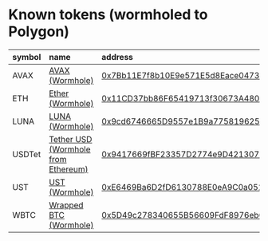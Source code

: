 
Known tokens (wormholed to Polygon)
===================================
  
| symbol   | name                                                                        | address                                                                                                                | origin    | sourceAddress                                                                                                         | markets                                  | symbol   |
|:---------|:----------------------------------------------------------------------------|:-----------------------------------------------------------------------------------------------------------------------|:----------|:----------------------------------------------------------------------------------------------------------------------|:-----------------------------------------|:-----------------|
| AVAX     | [AVAX (Wormhole)](http://coingecko.com/en/coins/avalanche)                  | [0x7Bb11E7f8b10E9e571E5d8Eace04735fDFB2358a](https://polygonscan.com/token/0x7Bb11E7f8b10E9e571E5d8Eace04735fDFB2358a) | avalanche | [0xb31f66aa3c1e785363f0875a1b74e27b85fd66c7](https://snowtrace.io/address/0xb31f66aa3c1e785363f0875a1b74e27b85fd66c7) |                                          | AVAX             |
| ETH      | [Ether (Wormhole)](http://coingecko.com/en/coins/ether)                     | [0x11CD37bb86F65419713f30673A480EA33c826872](https://polygonscan.com/token/0x11CD37bb86F65419713f30673A480EA33c826872) | ethereum  | [0xc02aaa39b223fe8d0a0e5c4f27ead9083c756cc2](https://etherscan.io/address/0xc02aaa39b223fe8d0a0e5c4f27ead9083c756cc2) | [Quickswap](https://quickswap.exchange/) | ETH              |
| LUNA     | [LUNA (Wormhole)](http://coingecko.com/en/coins/terra-luna)                 | [0x9cd6746665D9557e1B9a775819625711d0693439](https://polygonscan.com/token/0x9cd6746665D9557e1B9a775819625711d0693439) | terra     | [uluna](https://finder.terra.money/columbus-5/address/uluna)                                                          | [Quickswap](https://quickswap.exchange/) | LUNA             |
| USDTet   | [Tether USD (Wormhole from Ethereum)](http://coingecko.com/en/coins/tether) | [0x9417669fBF23357D2774e9D421307bd5eA1006d2](https://polygonscan.com/token/0x9417669fBF23357D2774e9D421307bd5eA1006d2) | ethereum  | [0xdac17f958d2ee523a2206206994597c13d831ec7](https://etherscan.io/address/0xdac17f958d2ee523a2206206994597c13d831ec7) | [Quickswap](https://quickswap.exchange/) | USDTet           |
| UST      | [UST (Wormhole)](http://coingecko.com/en/coins/terra-usd)                   | [0xE6469Ba6D2fD6130788E0eA9C0a0515900563b59](https://polygonscan.com/token/0xE6469Ba6D2fD6130788E0eA9C0a0515900563b59) | terra     | [uusd](https://finder.terra.money/columbus-5/address/uusd)                                                            | [Quickswap](https://quickswap.exchange/) | UST              |
| WBTC     | [Wrapped BTC (Wormhole)](http://coingecko.com/en/coins/wrapped-bitcoin)     | [0x5D49c278340655B56609FdF8976eb0612aF3a0C3](https://polygonscan.com/token/0x5D49c278340655B56609FdF8976eb0612aF3a0C3) | ethereum  | [0x2260fac5e5542a773aa44fbcfedf7c193bc2c599](https://etherscan.io/address/0x2260fac5e5542a773aa44fbcfedf7c193bc2c599) |                                          | WBTC             |